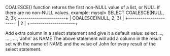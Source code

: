 COALESCE() function returns the first non-NULL value of a list, or NULL if there are no non-NULL values.
example: 
mysql> SELECT COALESCE(NULL, 2, 3);
+----------------------+
| COALESCE(NULL, 2, 3) |
+----------------------+
|                    2 |
+----------------------+


Add extra column in a select statement and give it a default value: select ..., ... , ..., 'John' as NAME
The above statement will add a column in the result set with the name of NAME and the value of John for every result of the select statement.
